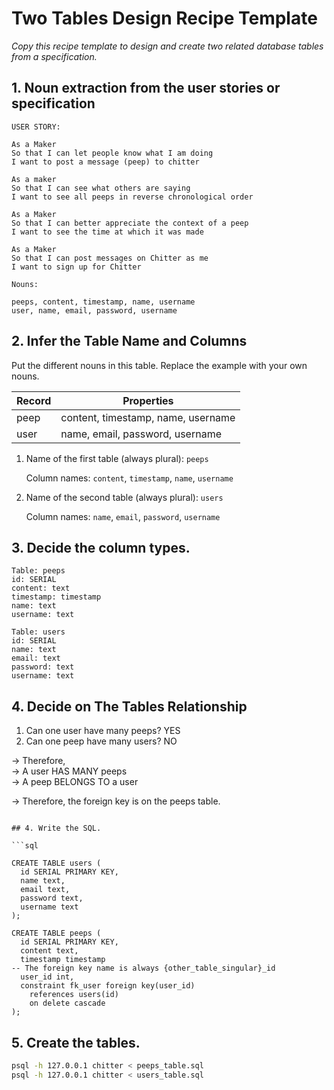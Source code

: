 # Two Tables Design Recipe Template

_Copy this recipe template to design and create two related database tables from a specification._

## 1. Noun extraction from the user stories or specification

```
USER STORY:

As a Maker
So that I can let people know what I am doing  
I want to post a message (peep) to chitter

As a maker
So that I can see what others are saying  
I want to see all peeps in reverse chronological order

As a Maker
So that I can better appreciate the context of a peep
I want to see the time at which it was made

As a Maker
So that I can post messages on Chitter as me
I want to sign up for Chitter
```

```
Nouns:

peeps, content, timestamp, name, username
user, name, email, password, username
```
## 2. Infer the Table Name and Columns

Put the different nouns in this table. Replace the example with your own nouns.

| Record               | Properties                         |
| ---------------------| -----------------------------------|
| peep                 | content, timestamp, name, username |
| user                 | name, email, password, username    |

1. Name of the first table (always plural): `peeps` 

    Column names: `content`, `timestamp`, `name`, `username`

2. Name of the second table (always plural): `users` 

    Column names: `name`, `email`, `password`, `username`

## 3. Decide the column types.

```
Table: peeps
id: SERIAL
content: text
timestamp: timestamp
name: text
username: text

Table: users
id: SERIAL
name: text
email: text
password: text
username: text
```

## 4. Decide on The Tables Relationship

1. Can one user have many peeps? YES
2. Can one peep have many users? NO

-> Therefore,  
-> A user HAS MANY peeps  
-> A peep BELONGS TO a user  

-> Therefore, the foreign key is on the peeps table.
```

## 4. Write the SQL.

```sql

CREATE TABLE users (
  id SERIAL PRIMARY KEY,
  name text,
  email text,
  password text,
  username text
);

CREATE TABLE peeps (
  id SERIAL PRIMARY KEY,
  content text,
  timestamp timestamp
-- The foreign key name is always {other_table_singular}_id
  user_id int,
  constraint fk_user foreign key(user_id)
    references users(id)
    on delete cascade
);

```

## 5. Create the tables.

```bash
psql -h 127.0.0.1 chitter < peeps_table.sql
psql -h 127.0.0.1 chitter < users_table.sql
```